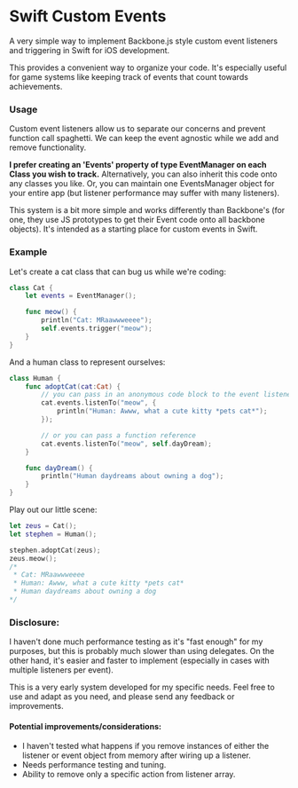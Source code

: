 Swift Custom Events
===================

A very simple way to implement Backbone.js style custom event listeners and triggering in Swift for iOS development.

This provides a convenient way to organize your code.  It's especially useful for game systems like keeping track of events that count towards achievements.

### Usage

Custom event listeners allow us to separate our concerns and prevent function call spaghetti.  We can keep the event agnostic while we add and remove functionality.

**I prefer creating an 'Events' property of type EventManager on each Class you wish to track.**  Alternatively, you can also inherit this code onto any classes you like.  Or, you can maintain one EventsManager object for your entire app (but listener performance may suffer with many listeners).

This system is a bit more simple and works differently than Backbone's (for one, they use JS prototypes to get their Event code onto all backbone objects).  It's intended as a starting place for custom events in Swift.

### Example

Let's create a cat class that can bug us while we're coding:


```swift
class Cat {
    let events = EventManager();

    func meow() {
        println("Cat: MRaawwweeee");
        self.events.trigger("meow");
    }
}
```

And a human class to represent ourselves:

```swift
class Human {
    func adoptCat(cat:Cat) {
        // you can pass in an anonymous code block to the event listener
        cat.events.listenTo("meow", {
            println("Human: Awww, what a cute kitty *pets cat*");
        });

        // or you can pass a function reference
        cat.events.listenTo("meow", self.dayDream);
    }

    func dayDream() {
        println("Human daydreams about owning a dog");
    }
}
```

Play out our little scene:

```swift
let zeus = Cat();
let stephen = Human();

stephen.adoptCat(zeus);
zeus.meow();
/*
 * Cat: MRaawwweeee
 * Human: Awww, what a cute kitty *pets cat*
 * Human daydreams about owning a dog
*/
```

### Disclosure:

I haven't done much performance testing as it's "fast enough" for my purposes, but this is probably much slower than using delegates.  On the other hand, it's easier and faster to implement (especially in cases with multiple listeners per event).

This is a very early system developed for my specific needs.  Feel free to use and adapt as you need, and please send any feedback or improvements.

#### Potential improvements/considerations:
- I haven't tested what happens if you remove instances of either the listener or event object from memory after wiring up a listener.
- Needs performance testing and tuning.
- Ability to remove only a specific action from listener array.

